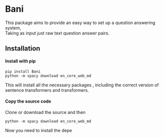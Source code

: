 # Bani
This package aims to provide an easy way to set up a question answering system,  
Taking as input just raw text question answer pairs.

## Installation 
#### Install with pip
```
pip install Bani
python -m spacy download en_core_web_md
```
This will install all the necessary packages , including the correct version of sentence transformers and transformers. 
#### Copy the source code
Clone or download the source and then 
```
python -m spacy download en_core_web_md
```

Now you need to install the depe
